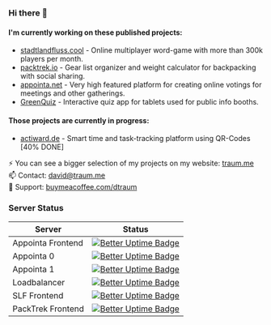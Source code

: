 ### Hi there 👋
#### I'm currently working on these published projects:
- [stadtlandfluss.cool](https://stadtlandfluss.cool) - Online multiplayer word-game with more than 300k players per month.
- [packtrek.io](https://packtrek.io) - Gear list organizer and weight calculator for backpacking with social sharing.
- [appointa.net](https://appointa.net) - Very high featured platform for creating online votings for meetings and other gatherings.
- [GreenQuiz](https://traum.me/greenquiz) - Interactive quiz app for tablets used for public info booths.
#### Those projects are currently in progress:
- [actiward.de](https://actiward.de) - Smart time and task-tracking platform using QR-Codes [40% DONE]

⚡ You can see a bigger selection of my projects on my website: [traum.me](https://traum.me)<br>
📫 Contact: david@traum.me<br>
🔭 Support: [buymeacoffee.com/dtraum](https://buymeacoffee.com/dtraum)

### Server Status
|Server|Status|
|-|-|
|Appointa Frontend|[![Better Uptime Badge](https://betteruptime.com/status-badges/v1/monitor/aq6r.svg)](https://betteruptime.com/?utm_source=status_badge)|
|Appointa 0|[![Better Uptime Badge](https://betteruptime.com/status-badges/v1/monitor/aq6i.svg)](https://betteruptime.com/?utm_source=status_badge)|
|Appointa 1|[![Better Uptime Badge](https://betteruptime.com/status-badges/v1/monitor/aq6j.svg)](https://betteruptime.com/?utm_source=status_badge)|
|Loadbalancer|[![Better Uptime Badge](https://betteruptime.com/status-badges/v1/monitor/aq6o.svg)](https://betteruptime.com/?utm_source=status_badge)|
|SLF Frontend|[![Better Uptime Badge](https://betteruptime.com/status-badges/v1/monitor/api6.svg)](https://betteruptime.com/?utm_source=status_badge)|
|PackTrek Frontend|[![Better Uptime Badge](https://betteruptime.com/status-badges/v1/monitor/aq6q.svg)](https://betteruptime.com/?utm_source=status_badge)|


<!--
**davidtraum/davidtraum** is a ✨ _special_ ✨ repository because its `README.md` (this file) appears on your GitHub profile.

Here are some ideas to get you started:

- 🔭 I’m currently working on ...
- 🌱 I’m currently learning ...
- 👯 I’m looking to collaborate on ...
- 🤔 I’m looking for help with ...
- 💬 Ask me about ...
- 📫 How to reach me: ...
- 😄 Pronouns: ...
- ⚡ Fun fact: ...
-->
